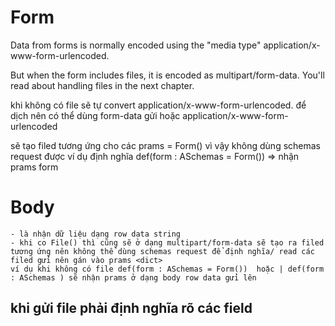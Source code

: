 # Form
Data from forms is normally encoded using the "media type" application/x-www-form-urlencoded.

But when the form includes files, it is encoded as multipart/form-data. You'll read about handling files in the next chapter.

khi không có file sẽ tự convert application/x-www-form-urlencoded. để dịch nên có thể dùng form-data gửi hoặc application/x-www-form-urlencoded

sẽ tạo filed tương ứng cho các prams  = Form() vì vậy không dùng schemas request được ví dụ định nghĩa def(form : ASchemas = Form()) => nhận prams form <dict>


# Body
    - là nhận dữ liệu dạng row data string
    - khi co File() thì cũng sẽ ở dạng multipart/form-data sẽ tạo ra filed tương ứng nên không thể dùng schemas request để định nghĩa/ read các filed gửi nên gán vào prams <dict>
    ví dụ khi không có file def(form : ASchemas = Form())  hoặc | def(form : ASchemas ) sẽ nhận prams ở dạng body row data gửi lên

## khi gửi file phải định nghĩa rõ các field 
   